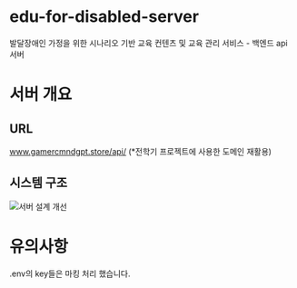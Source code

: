 # edu-for-disabled-server
발달장애인 가정을 위한 시나리오 기반 교육 컨텐츠 및 교육 관리 서비스 - 백엔드 api 서버

# 서버 개요
## URL
www.gamercmndgpt.store/api/
(*전학기 프로젝트에 사용한 도메인 재활용)
## 시스템 구조
![서버 설계 개선](https://github.com/user-attachments/assets/04221b9c-694e-4873-8ab8-8e687c796233)

# 유의사항
.env의 key들은 마킹 처리 했습니다.
